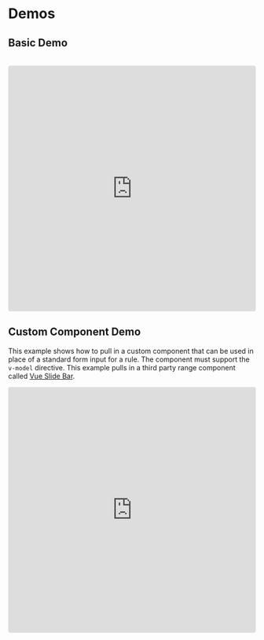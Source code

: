 # Demos

## Basic Demo
<br>
<iframe src="https://codesandbox.io/embed/r0r7jjjnko?hidenavigation=1&view=preview" style="width:100%; height:500px; border:0; border-radius: 4px; overflow:hidden;" sandbox="allow-modals allow-forms allow-popups allow-scripts allow-same-origin"></iframe>

## Custom Component Demo

This example shows how to pull in a custom component that can be used in place of a standard form input for a rule. The component must support the `v-model` directive. This example pulls in a third party range component called [Vue Slide Bar](https://github.com/biigpongsatorn/vue-slide-bar).

<iframe src="https://codesandbox.io/embed/p5opy02rj?hidenavigation=1&view=preview&module=%2Fsrc%2FApp.vue" style="width:100%; height:500px; border:0; border-radius: 4px; overflow:hidden;" sandbox="allow-modals allow-forms allow-popups allow-scripts allow-same-origin"></iframe>

<style>
.content:not(.custom) {
  max-width: none;
}
</style>
